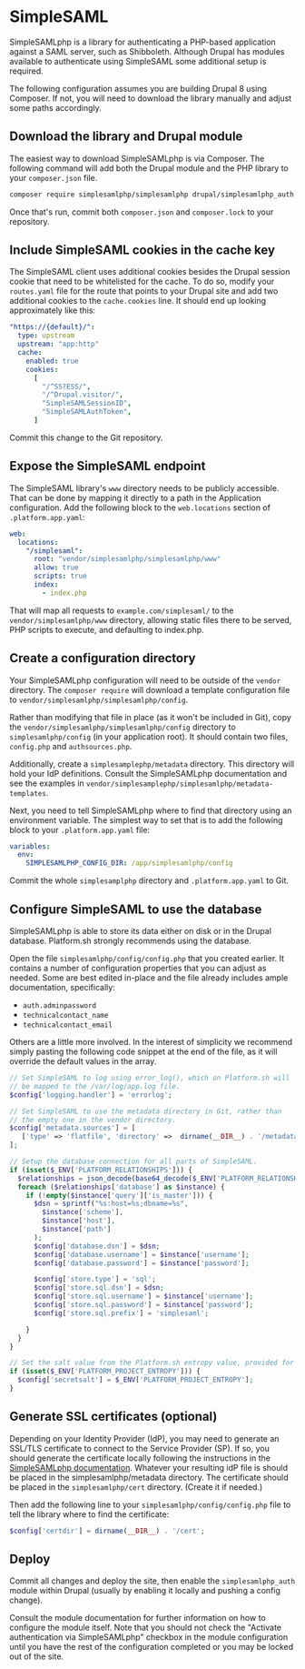 # SimpleSAML

SimpleSAMLphp is a library for authenticating a PHP-based application against a SAML server, such as Shibboleth. Although Drupal has modules available to authenticate using SimpleSAML some additional setup is required.

The following configuration assumes you are building Drupal 8 using Composer. If not, you will need to download the library manually and adjust some paths accordingly.

## Download the library and Drupal module

The easiest way to download SimpleSAMLphp is via Composer. The following command will add both the Drupal module and the PHP library to your `composer.json` file.

```bash
composer require simplesamlphp/simplesamlphp drupal/simplesamlphp_auth
```

Once that's run, commit both `composer.json` and `composer.lock` to your repository.

## Include SimpleSAML cookies in the cache key

The SimpleSAML client uses additional cookies besides the Drupal session cookie that need to be whitelisted for the cache. To do so, modify your `routes.yaml` file for the route that points to your Drupal site and add two additional cookies to the `cache.cookies` line. It should end up looking approximately like this:

```yaml
"https://{default}/":
  type: upstream
  upstream: "app:http"
  cache:
    enabled: true
    cookies:
      [
        "/^SS?ESS/",
        "/^Drupal.visitor/",
        "SimpleSAMLSessionID",
        "SimpleSAMLAuthToken",
      ]
```

Commit this change to the Git repository.

## Expose the SimpleSAML endpoint

The SimpleSAML library's `www` directory needs to be publicly accessible. That can be done by mapping it directly to a path in the Application configuration. Add the following block to the `web.locations` section of `.platform.app.yaml`:

```yaml
web:
  locations:
    "/simplesaml":
      root: "vendor/simplesamlphp/simplesamlphp/www"
      allow: true
      scripts: true
      index:
        - index.php
```

That will map all requests to `example.com/simplesaml/` to the `vendor/simplesamlphp/www` directory, allowing static files there to be served, PHP scripts to execute, and defaulting to index.php.

## Create a configuration directory

Your SimpleSAMLphp configuration will need to be outside of the `vendor` directory. The `composer require` will download a template configuration file to `vendor/simplesamlphp/simplesamlphp/config`.

Rather than modifying that file in place (as it won't be included in Git), copy the `vendor/simplesamlphp/simplesamlphp/config` directory to `simplesamlphp/config` (in your application root). It should contain two files, `config.php` and `authsources.php`.

Additionally, create a `simplesamplephp/metadata` directory. This directory will hold your IdP definitions. Consult the SimpleSAMLphp documentation and see the examples in `vendor/simplesamplephp/simplesamlphp/metadata-templates`.

Next, you need to tell SimpleSAMLphp where to find that directory using an environment variable. The simplest way to set that is to add the following block to your `.platform.app.yaml` file:

```yaml
variables:
  env:
    SIMPLESAMLPHP_CONFIG_DIR: /app/simplesamlphp/config
```

Commit the whole `simplesamplphp` directory and `.platform.app.yaml` to Git.

## Configure SimpleSAML to use the database

SimpleSAMLphp is able to store its data either on disk or in the Drupal database. Platform.sh strongly recommends using the database.

Open the file `simplesamlphp/config/config.php` that you created earlier. It contains a number of configuration properties that you can adjust as needed. Some are best edited in-place and the file already includes ample documentation, specifically:

- `auth.adminpassword`
- `technicalcontact_name`
- `technicalcontact_email`

Others are a little more involved. In the interest of simplicity we recommend simply pasting the following code snippet at the end of the file, as it will override the default values in the array.

```php
// Set SimpleSAML to log using error_log(), which on Platform.sh will
// be mapped to the /var/log/app.log file.
$config['logging.handler'] = 'errorlog';

// Set SimpleSAML to use the metadata directory in Git, rather than
// the empty one in the vendor directory.
$config['metadata.sources'] = [
   ['type' => 'flatfile', 'directory' =>  dirname(__DIR__) . '/metadata'],
];

// Setup the database connection for all parts of SimpleSAML.
if (isset($_ENV['PLATFORM_RELATIONSHIPS'])) {
  $relationships = json_decode(base64_decode($_ENV['PLATFORM_RELATIONSHIPS']), TRUE);
  foreach ($relationships['database'] as $instance) {
    if (!empty($instance['query']['is_master'])) {
      $dsn = sprintf("%s:host=%s;dbname=%s",
        $instance['scheme'],
        $instance['host'],
        $instance['path']
      );
      $config['database.dsn'] = $dsn;
      $config['database.username'] = $instance['username'];
      $config['database.password'] = $instance['password'];

      $config['store.type'] = 'sql';
      $config['store.sql.dsn'] = $dsn;
      $config['store.sql.username'] = $instance['username'];
      $config['store.sql.password'] = $instance['password'];
      $config['store.sql.prefix'] = 'simplesaml';

    }
  }
}

// Set the salt value from the Platform.sh entropy value, provided for this purpose.
if (isset($_ENV['PLATFORM_PROJECT_ENTROPY'])) {
  $config['secretsalt'] = $_ENV['PLATFORM_PROJECT_ENTROPY'];
}
```

## Generate SSL certificates (optional)

Depending on your Identity Provider (IdP), you may need to generate an SSL/TLS certificate to connect to the Service Provider (SP). If so, you should generate the certificate locally following the instructions in the [SimpleSAMLphp documentation](https://simplesamlphp.org/docs/stable/simplesamlphp-sp). Whatever your resulting idP file is should be placed in the simplesamlphp/metadata directory. The certificate should be placed in the `simplesamlphp/cert` directory. (Create it if needed.)

Then add the following line to your `simplesamlphp/config/config.php` file to tell the library where to find the certificate:

```php
$config['certdir'] = dirname(__DIR__) . '/cert';
```

## Deploy

Commit all changes and deploy the site, then enable the `simplesamlphp_auth` module within Drupal (usually by enabling it locally and pushing a config change).

Consult the module documentation for further information on how to configure the module itself. Note that you should not check the "Activate authentication via SimpleSAMLphp" checkbox in the module configuration until you have the rest of the configuration completed or you may be locked out of the site.

